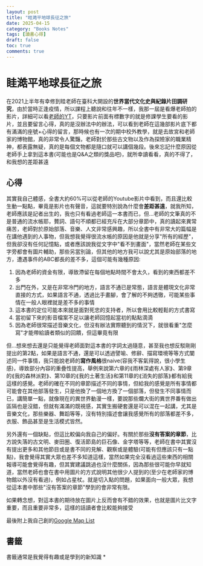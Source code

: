```yaml
---
layout: post
title: "眭澔平地球長征之旅"
date: 2025-04-15
category: "Books Notes"
tags: [讀書心得]
draft: false
toc: true
comments: true
---
```


# 眭澔平地球長征之旅
在2021上半年有幸修到眭老師在臺科大開設的**世界當代文化史與紀錄片田調研究**，由於當時正逢疫情，所以課程上聽說和往年不一樣，我那一屆是看爆老師拍的影片，詳細可以看[老師的YT](https://www.youtube.com/@hp4226)，只要影片前面有標數字的就是修課學生要看的影片，並且要留言心得，真的是沒辦法中的辦法，可以看到老師在這幾部影片底下都有滿滿的座號+心得的留言，那時候也有一次的期中校外教學，就是去故宮和老師家的博物館，真的非常令人驚豔，老師對於那些古文物以及作為探險家的職業精神，都表露無疑，真的是每個文物都是隨口就可以講個幾段。後來忘記什麼原因從老師手上拿到這本書(可能也是Q&A之類的獎品吧)，就所幸讀看看，真的不得了，和我想的差距甚遠

<!-- more -->

## 心得
其實我自己體感，全書大約60%可以從老師的Youtube影片中看到，而且還比較生動一點點，畢竟是影片也有聲音，這就要特別說為什麼會**差距甚遠**，就我所知，老師應該是記者出生的，我也只有看過老師這一本書而已，但...老師的文筆真的不是普通的流水帳耶，贅詞、語句不順都已經充斥在大部分章節中，真的讀起來異常痛苦，老師對於原始部落、音樂、人文非常感興趣，所以全書中有非常大的篇幅是在講他遇到的人事物，但我想我覺得很流水帳的原因是他就是分享"所有的經歷"，但我卻沒有任何記憶點，或者應該說我從文字中"看不到畫面"，當然老師在某些文字旁都會有圖片輔助，那些另當別論，但其他的地方我可以說尤其是原始部落的地方，遭遇事件的ABC都長的差不多，這個可能有幾種原因:
1. 因為老師的資金有限，導致滯留在每個地點時間不會太久，看到的東西都差不多
2. 出門在外，又是在非常冷門的地方，語言不通已是常態，語言是體現文化非常直接的方式，如果語言不通，透過比手畫腳，會了解的不夠透徹，可能某些事情在一般人眼裡就是差不多的事情
3. 這本書的定位可能本來就是面對死忠的支持者，所以會用比較輕鬆的方式書寫
4. 當初留下來的影音檔案不足以讓老師回憶起當初的點點滴滴
5. 因為老師很常描述音樂文化，但沒有辦法實際聽到的情況下，就很看重"怎麼寫"才能帶給讀者類似的回饋，但這畢竟有限

但...想來想去還是只能覺得老師面對這本書的字詞太過隨意，甚至我也想反駁剛剛提出的第2點，如果是語言不通，還是可以透過譬喻、修辭、描寫環境等等方式闡述同一件事情，我只能說老師的**寫作風格**很naive(容我不客氣得說，很小學生感)，導致部分內容的重疊性提高，舉例來說第六章的⟪雨林深處有人家⟫、第9章的⟪我的森林派對⟫、第10章的⟪我的土著生活⟫和第11章的⟪消失的部落⟫都有給我這樣的感覺。老師的確在不同的章節描述不同的事情，但給我的感覺是所有事情都可能會在其他部落發生，只是他換了一個地方換了一個部落，但發生不同事情而已，講簡單一點，就像現在的異世界動漫一樣，要說那些爛大街的異世界番有做出區隔也是沒錯，但就有滿滿的既視感，其實生搬硬套還是可以混在一起講，尤其是音樂文化，那些樂器、舞蹈等等，沒有特別描述會讓我感覺所有的部落都差不多，衣服、飾品甚至是生活模式皆然。

另外還有一個缺點，但這比較偏向我自己的偏好。有關於那些**沒有答案的章節**，比方說失落的古文明、麥田圈、復活節島的巨石像、金字塔等等，老師在書中其實沒有提出更多和其他節目或是書不同的見解、觀察或是體驗(可能有但應該只有一點點)，我會覺得其實大眾也差不多知道這樣，當然如果完全沒看過這些東西的相關報導可能會覺得有趣，但其實建議跳過也沒什麼關係，因為那些很可能你早就知道，當然老師也會在書中用圖片的方式說明其他很少人提到的(至少在老師家的博物館以外沒有看過)，例如占星杖。就是切入點的問題，如果面向一般大眾，我想從這本書中那些"沒有答案的章節"學到的會非常有限。

如果轉念想，對這本書的期待放在圖片上反而會有不錯的效果，也就是圖片比文字重要，而且重要非常多，這樣的話讀者會比較能夠接受

最後附上我自己創的[Google Map List](https://maps.app.goo.gl/fFM6YvaXv7iwC9Zh7)

## 書籤
書籤通常是我覺得有趣或是學到的新知識
* 
